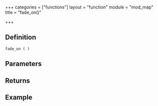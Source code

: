 +++
categories = ["functions"]
layout = "function"
module = "mod_map"
title = "fade_on()"

+++

## Definition

    fade_on ( )

## Parameters

## Returns

## Example
